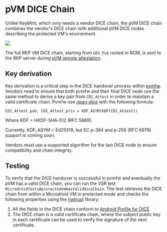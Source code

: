 # pVM DICE Chain

Unlike KeyMint, which only needs a vendor DICE chain, the pVM DICE
chain combines the vendor's DICE chain with additional pVM DICE nodes
describing the protected VM's environment.

![][pvm-dice-chain-img]

The full RKP VM DICE chain, starting from `UDS_Pub` rooted in ROM, is
sent to the RKP server during [pVM remote attestation][vm-attestation].

[vm-attestation]: vm_remote_attestation.md
[pvm-dice-chain-img]: img/pvm-dice.png

## Key derivation

Key derivation is a critical step in the DICE handover process within
[pvmfw][pvmfw]. Vendors need to ensure that both pvmfw and their final DICE
node use the same method to derive a key pair from `CDI_Attest` in order to
maintain a valid certificate chain. Pvmfw use [open-dice][open-dice] with the
following formula:

```
CDI_Attest_pub, CDI_Attest_priv = KDF_ASYM(KDF(CDI_Attest))
```

Where KDF = HKDF-SHA-512 (RFC 5869).

Currently, KDF_ASYM = Ed25519, but EC p-384 and p-256 (RFC 6979) support is
coming soon.

Vendors must use a supported algorithm for the last DICE node to ensure
compatibility and chain integrity.

[pvmfw]: ../guest/pvmfw
[open-dice]: https://cs.android.com/android/platform/superproject/main/+/main:external/open-dice/

## Testing

To verify that the DICE handover is successful in pvmfw and eventually the pVM
has a valid DICE chain, you can run the VSR test
`MicrodroidTests#protectedVmHasValidDiceChain`. The test retrieves the DICE
chain from within a Microdroid VM in protected mode and checks the following
properties using the [hwtrust][hwtrust] library:

1. All the fields in the DICE chain conform to
   [Android Profile for DICE][android-open-dice].
2. The DICE chain is a valid certificate chain, where the subject public key in
   each certificate can be used to verify the signature of the next certificate.

[hwtrust]: https://cs.android.com/android/platform/superproject/main/+/main:tools/security/remote_provisioning/hwtrust/
[android-open-dice]: https://android.googlesource.com/platform/external/open-dice/+/refs/heads/main/docs/android.md
